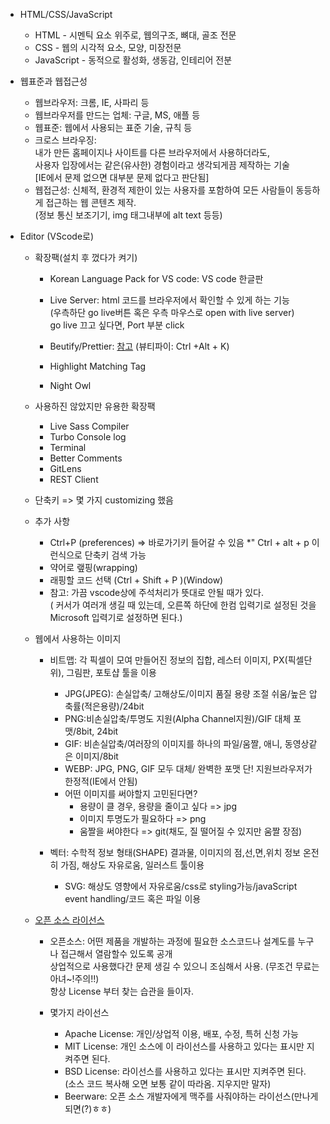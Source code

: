 
* HTML/CSS/JavaScript

    * HTML - 시멘틱 요소 위주로, 웹의구조, 뼈대, 골조 전문
	* CSS - 웹의 시각적 요소, 모양, 미장전문
	* JavaScript - 동적으로 활성화, 생동감, 인테리어 전분

* 웹표준과 웹접근성
	* 웹브라우저: 크롬, IE, 사파리 등
	* 웹브라우저를 만드는 업체: 구글, MS, 애플 등
	* 웹표준: 웹에서 사용되는 표준 기술, 규칙 등
	* 크로스 브라우징:  
    내가 만든 홈페이지나 사이트를 다른 브라우저에서 사용하더라도,  
    사용자 입장에서는 같은(유사한) 경험이라고 생각되게끔 제작하는 기술  
    [IE에서 문제 없으면 대부분 문제 없다고 판단됨]
	* 웹접근성: 신체적, 환경적 제한이 있는 사용자를 포함하여 모든 사람들이 동등하게 접근하는 웹 콘텐츠 제작.  
(정보 통신 보조기기, img 태그내부에 alt text 등등)

* Editor (VScode로)

	* 확장팩(설치 후 껐다가 켜기)
		* Korean Language Pack for VS code: VS code 한글판
		* Live Server: html 코드를 브라우저에서 확인할 수 있게 하는 기능  
        (우측하단 go live버튼 혹은 우측 마우스로 open with live server)  
        go live 끄고 싶다면, Port 부분 click

		* Beutify/Prettier: [참고](https://ux.stories.pe.kr/150) (뷰티파이: Ctrl +Alt + K)
		* Highlight Matching Tag
		* Night Owl
    * 사용하진 않았지만 유용한 확장팩
        * Live Sass Compiler
        * Turbo Console log
        * Terminal
        * Better Comments
        * GitLens
        * REST Client
	* 단축키 => 몇 가지 customizing 했음

	* 추가 사항
		* Ctrl+P (preferences) => 바로가기키 들어갈 수 있음
		*" Ctrl + alt + p 이런식으로 단축키 검색 가능
		* 약어로 랲핑(wrapping)
		* 래핑할 코드 선택 (Ctrl + Shift + P )(Window)
		* 참고: 가끔 vscode상에 주석처리가 뜻대로 안될 때가 있다.  
        ( 커서가 여러개 생길 때 있는데, 오른쪽 하단에 한컴 입력기로 설정된 것을  
         Microsoft 입력기로 설정하면 된다.)

	* 웹에서 사용하는 이미지

		* 비트맵: 각 픽셀이 모여 만들어진 정보의 집합, 레스터 이미지, PX(픽셀단위), 그림판, 포토샵 툴을 이용
		    * JPG(JPEG): 손실압축/ 고해상도/이미지 품질 용량 조절 쉬움/높은 압축률(적은용량)/24bit
			* PNG:비손실압축/투명도 지원(Alpha Channel지원)/GIF 대체 포맷/8bit, 24bit
			* GIF: 비손실압축/여러장의 이미지를 하나의 파일/움짤, 애니, 동영상같은 이미지/8bit
			* WEBP: JPG, PNG, GIF 모두 대체/ 완벽한 포맷 단! 지원브라우저가 한정적(IE에서 안됨)
			* 어떤 이미지를 써야할지 고민된다면?
				* 용량이 클 경우, 용량을 줄이고 싶다 => jpg
				* 이미지 투명도가 필요하다 => png
				* 움짤을 써야한다 => git(채도, 질 떨어질 수 있지만 움짤 장점)
		* 벡터: 수학적 정보 형태(SHAPE) 결과물, 이미지의 점,선,면,위치 정보 온전히 가짐, 해상도 자유로움, 일러스트 툴이용

			* SVG: 해상도 영향에서 자유로움/css로 styling가능/javaScript event handling/코드 혹은 파일 이용

	* [오픈 소스 라이선스](OpenSource.org)
		* 오픈소스: 어떤 제품을 개발하는 과정에 필요한 소스코드나 설계도를 누구나 접근해서 열람할수 있도록 공개  
        상업적으로 사용했다간 문제 생길 수 있으니 조심해서 사용. (무조건 무료는 아녀~!주의!!)  
        항상 License 부터 찾는 습관을 들이자.

		* 몇가지 라이선스
			* Apache License: 개인/상업적 이용, 배포, 수정, 특허 신청 가능
			* MIT License: 개인 소스에 이 라이선스를 사용하고 있다는 표시만 지켜주면 된다.
			* BSD License: 라이선스를 사용하고 있다는 표시만 지켜주면 된다.  
            (소스 코드 복사해 오면 보통 같이 따라옴. 지우지만 말자)
			* Beerware: 오픈 소스 개발자에게 맥주를 사줘야하는 라이선스(만나게 되면(?)ㅎㅎ)


